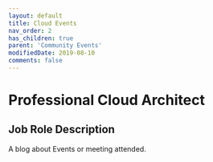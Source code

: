 ```yaml
---
layout: default
title: Cloud Events
nav_order: 2
has_children: true
parent: 'Community Events'
modifiedDate: 2019-08-10
comments: false
---
```


# Professional Cloud Architect
## Job Role Description

A blog about Events or meeting attended.
